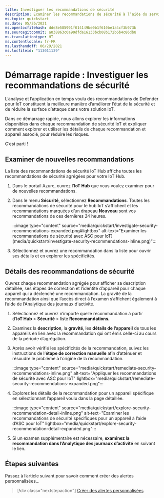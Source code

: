 ```yaml
---
title: Investiguer les recommandations de sécurité
description: Examiner les recommandations de sécurité à l’aide du service de sécurité Defender pour IoT.
ms.topic: quickstart
ms.date: 05/26/2021
ms.openlocfilehash: dde8e585991f014149be0b1f610be1a4cf3b973b
ms.sourcegitcommit: a038863c0a99dfda16133bcb08b172b6b4c86db8
ms.translationtype: HT
ms.contentlocale: fr-FR
ms.lasthandoff: 06/29/2021
ms.locfileid: "113011139"
---
```

# <a name="quickstart-investigate-security-recommendations"></a>Démarrage rapide : Investiguer les recommandations de sécurité


L’analyse et l’application en temps voulu des recommandations de Defender pour IoT constituent la meilleure manière d’améliorer l’état de la sécurité et de réduire la surface d’attaque dans votre solution IoT.

Dans ce démarrage rapide, nous allons explorer les informations disponibles dans chaque recommandation de sécurité IoT et expliquer comment explorer et utiliser les détails de chaque recommandation et appareil associé, pour réduire les risques.

C’est parti !

## <a name="investigate-new-recommendations"></a>Examiner de nouvelles recommandations

La liste des recommandations de sécurité IoT Hub affiche toutes les recommandations de sécurité agrégées pour votre IoT Hub.

1.  Dans le portail Azure, ouvrez l’**IoT Hub** que vous voulez examiner pour de nouvelles recommandations.

1.  Dans le menu **Sécurité**, sélectionnez **Recommandations**. Toutes les recommandations de sécurité pour le hub IoT s’affichent et les recommandations marquées d’un drapeau **Nouveau** sont vos recommandations de ces dernières 24 heures. 

    :::image type="content" source="media/quickstart/investigate-security-recommendations-expanded.png#lightbox" alt-text="Examiner les recommandations de sécurité avec ASC pour IoT](media/quickstart/investigate-security-recommendations-inline.png)":::


1.  Sélectionnez et ouvrez une recommandation dans la liste pour ouvrir ses détails et en explorer les spécificités.

## <a name="security-recommendation-details"></a>Détails des recommandations de sécurité

Ouvrez chaque recommandation agrégée pour afficher sa description détaillée, ses étapes de correction et l’identité d’appareil pour chaque appareil qui a déclenché une recommandation. La gravité de la recommandation ainsi que l’accès direct à l’examen s’affichent également à l’aide de l’Analytique des journaux d'activité.

1.  Sélectionnez et ouvrez n’importe quelle recommandation à partir d’**IoT Hub** > **Sécurité** > liste **Recommandations**.

1.  Examinez la **description**, la **gravité**, les **détails de l’appareil** de tous les appareils en lien avec la recommandation qui ont émis celle-ci au cours de la période d’agrégation. 

1.  Après avoir vérifié les spécificités de la recommandation, suivez les instructions de l’**étape de correction manuelle** afin d’atténuer et résoudre le problème à l’origine de la recommandation. 

    :::image type="content" source="media/quickstart/remediate-security-recommendations-inline.png" alt-text="Appliquer les recommandations de sécurité avec ASC pour IoT" lightbox="media/quickstart/remediate-security-recommendations-expanded.png":::

1.  Explorez les détails de la recommandation pour un appareil spécifique en sélectionnant l’appareil voulu dans la page détaillée.

    :::image type="content" source="media/quickstart/explore-security-recommendation-detail-inline.png" alt-text="Examiner les recommandations de sécurité spécifiques pour un appareil à l’aide d’ASC pour IoT" lightbox="media/quickstart/explore-security-recommendation-detail-expanded.png":::

1.  Si un examen supplémentaire est nécessaire, **examinez la recommandation dans l’Analytique des journaux d’activité** en suivant le lien. 

## <a name="next-steps"></a>Étapes suivantes

Passez à l’article suivant pour savoir comment créer des alertes personnalisées...

> [!div class="nextstepaction"]
> [Créer des alertes personnalisées](quickstart-create-custom-alerts.md)
